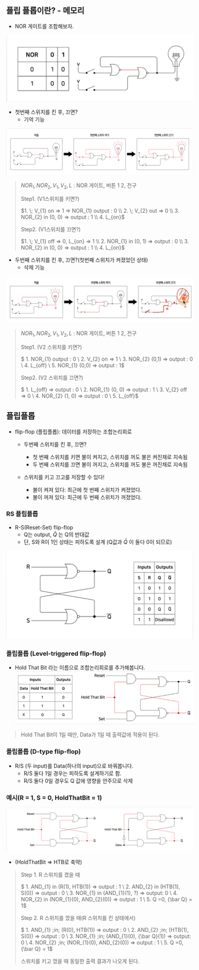 ## 플립 플롭이란? - 메모리
- NOR 게이트를 조합해보자.

![](img/2022-04-13-13-58-59.png)

- 첫번째 스위치를 킨 후, 끄면?
    - 기억 기능

![](img/2022-04-13-14-02-18.png)

> $NOR_{1}, NOR_{2}, V_{1}, V_{2}, L$ : NOR 게이트, 버튼 1 2, 전구
> 
> Step1. (V1스위치를 키면?)
> 
> $1. \; V_{1} on => 1 => NOR_{1} output : 0 
\\ 2. \; V_{2} out => 0 \\ 3. NOR_{2} in (0, 0) => output : 1 
\\ 4. L_{on}$
>
> Step2. (V1스위치를 끄면?)
>
> $1. \; V_{1} off => 0, L_{on} => 1 
\\ 2. NOR_{1} in (0, 1) => output : 0
\\ 3. NOR_{2} in (0, 0) => output : 1
\\ 4. L_{on}$


- 두번째 스위치를 킨 후, 끄면?(첫번째 스위치가 켜졌었던 상태)
    - 삭제 기능

![](img/2022-04-13-14-01-11.png)

> $NOR_{1}, NOR_{2}, V_{1}, V_{2}, L$ : NOR 게이트, 버튼 1 2, 전구
> 
> Step1. (V2 스위치를 키면?)
>
> $ 1. NOR_{1} output : 0 
\\ 2. V_{2} on => 1 \\ 3. NOR_{2} (0,1) => output : 0
\\ 4. L_{off} \\ 5. NOR_{1} (0,0) => output : 1$
>
> Step2. (V2 스위치를 끄면?) 
>
> $ 1. L_{off} => output : 0 
\\ 2. NOR_{1} (0, 0) => output : 1
\\ 3. V_{2} off => 0 \\ 4. NOR_{2} (1, 0) => output : 0
\\ 5. L_{off}$


## 플립플롭
- flip-flop (플립플롭): 데이터를 저장하는 조합논리회로
    - 두번째 스위치를 킨 후, 끄면?
        - 첫 번째 스위치를 키면 불이 켜지고, 스위치를 꺼도 불은 켜진채로 지속됨
        - 두 번째 스위치를 끄면 불이 꺼지고, 스위치를 꺼도 불은 꺼진채로 지속됨 

    - 스위치를 키고 끄고를 저장할 수 있다!
        - 불이 켜져 있다: 최근에 첫 번째 스위치가 켜졌었다.
        - 불이 꺼져 있다: 최근에 두 번째 스위치가 꺼졌었다.

### RS 플립플롭
- R-S(Reset-Set) flip-flop
    - Q는 output, ${\bar Q}$ 는 Q의 반대값
    - 단, S와 R이 1인 상태는 피하도록 설계 (Q값과 ${\bar Q}$ 이 둘다 0이 되므로)


![](img/2022-04-13-15-15-03.png)

### 플립플롭 (Level-triggered flip-flop)
- Hold That Bit 라는 이름으로 조합논리회로를 추가해봅니다.
![](img/2022-04-13-15-18-28.png)

> Hold That Bit이 1일 때만, Data가 1일 때 출력값에 적용이 된다.

### 플립플롭 (D-type flip-flop)
- R/S (두 input)를 Data(하나의 input)으로 바꿔봅니다.
    - R/S 둘다 1일 경우는 피하도록 설계하기로 함.
    - R/S 둘다 0일 경우도 Q 값에 영향을 안주므로 삭제

### 예시(R = 1, S = 0, HoldThatBit = 1)

![](img/2022-04-13-15-21-48.png)

- (HoldThatBit => HTB로 축약)
> Step 1. R 스위치를 켰을 때
>
> $ 1. AND_{1} in (R(1), HTB(1)) => output : 1 
\\  2. AND_{2} in (HTB(1), S(0)) => output : 0
\\  3. NOR_{1} in (AND_{1}(1), ?) => output: 0
\\  4. NOR_{2} in (NOR_{1}(0), AND_{2}(0)) => output : 1
\\  5. Q =0, {\bar Q} = 1$
>
> Step 2. R 스위치를 껐을 때(R 스위치를 킨 상태에서)
>
> $ 1. AND_{1} \;in\; (R(0), HTB(1)) => output : 0 
\\  2. AND_{2} \;in\; (HTB(1), S(0)) => output : 0
\\  3. NOR_{1} \;in\; (AND_{1}(0), {\bar Q}(1)) => output: 0
\\  4. NOR_{2} \;in\; (NOR_{1}(0), AND_{2}(0)) => output : 1
\\  5. Q =0, {\bar Q} = 1$
>
> 스위치를 키고 껐을 때 동일한 출력 결과가 나오게 된다.